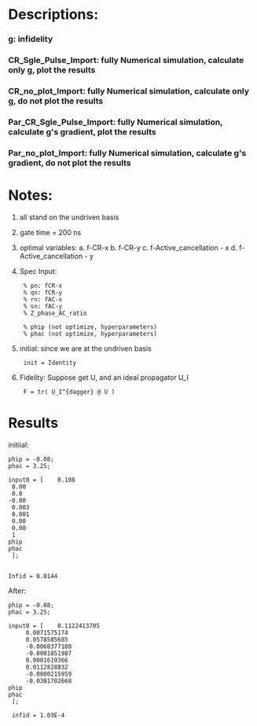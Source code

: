 # Descriptions:

### g: infidelity

### CR_Sgle_Pulse_Import: fully Numerical simulation, calculate only g, plot the results

### CR_no_plot_Import: fully Numerical simulation, calculate only g, do not plot the results

### Par_CR_Sgle_Pulse_Import: fully Numerical simulation, calculate  g's gradient, plot the results

### Par_no_plot_Import: fully Numerical simulation, calculate  g's gradient, do not plot the results

# Notes:
1. all stand on the undriven basis
2. gate time = 200 ns
3. optimal variables: 
a. f-CR-x
b. f-CR-y
c. f-Active_cancellation - x
d. f-Active_cancellation - y

4. Spec
Input:

        % pn: fCR-x
        % qn: fCR-y
        % rn: fAC-x
        % sn: fAC-y
        % Z_phase_AC_ratio

        % phip (not optimize, hyperparameters)
        % phac (not optimize, hyperparameters)

5. initial:
    since we are at the undriven basis
    
        init = Identity
    
6. Fidelity:
    Suppose get U, and an ideal propagator U_I
    
        F = tr( U_I^{dagger} @ U )


# Results

initiial:

    phip = -0.08;
    phac = 3.25;

    input0 = [    0.108
     0.00
     0.0
    -0.00
     0.003
     0.001
     0.00
     0.00
     1
    phip
    phac
     ];


    Infid = 0.0144


After:

    phip = -0.08;
    phac = 3.25;

    input0 = [    0.1122413705
         0.0071575174
         0.0578585685
         -0.0068377108
         -0.0001851987
         0.0001619366
         0.0112828832
         -0.0000215959
         -0.0301702668
    phip
    phac
     ];
     
     infid = 1.03E-4

